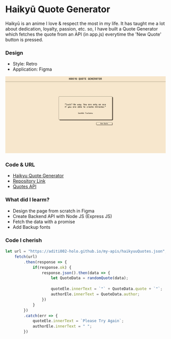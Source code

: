 # Haikyū Quote Generator

Haikyū is an anime I love & respect the most in my life. It has taught me a lot about dedication, loyalty, passion, etc. so, I have built a Quote Generator which fetches the quote from an API (in app.js) everytime the 'New Quote' button is pressed.

### Design

- Style: Retro
- Application: Figma

![](./resources/screenshot.JPG)

### Code & URL

- [Haikyu Quote Generator](https://aditi002-holo.github.io/haikyu-quote-generator/)
- [Repository Link](https://github.com/Aditi002-holo/haikyuu-quote-generator)
- [Quotes API](https://aditi002-holo.github.io/my-apis/haikyuuQuotes.json)

### What did I learm?

- Design the page from scratch in Figma
- Create Backend API with Node JS (Express JS)
- Fetch the data with a promise
- Add Backup fonts

### Code I cherish 

```js
let url = "https://aditi002-holo.github.io/my-apis/haikyuuQuotes.json";
    fetch(url)
        .then(response => {
            if(response.ok) {
                response.json().then(data => {
                    let QuoteData = randomQuote(data);

                    quoteEle.innerText = `"` + QuoteData.quote + `"`;
                    authorEle.innerText = QuoteData.author;
                })
            }
        })
        .catch(err => {
            quoteEle.innerText = `Please Try Again`;
            authorEle.innerText = " ";
        })
```